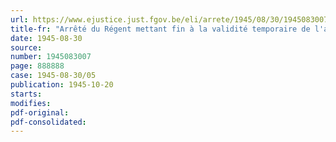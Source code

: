 ```yaml
---
url: https://www.ejustice.just.fgov.be/eli/arrete/1945/08/30/1945083007/justel
title-fr: "Arrêté du Régent mettant fin à la validité temporaire de l'arrêté du secrétaire général du Ministère des Finances en date du 12 janvier 1943, relatif à la taxe de transmission forfaitaire à l'exportation"
date: 1945-08-30
source:
number: 1945083007
page: 888888
case: 1945-08-30/05
publication: 1945-10-20
starts:
modifies:
pdf-original:
pdf-consolidated:
---
```


